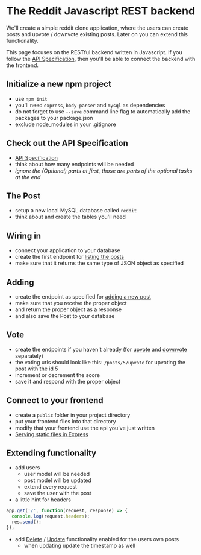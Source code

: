 # The Reddit Javascript REST backend

We'll create a simple reddit clone application, where the users can create posts and upvote / downvote existing posts. Later on you can extend this functionality.

This page focuses on the RESTful backend written in Javascript. If you follow the [API Specification](../apispec.md), then you'll be able to connect the backend with the frontend.

## Initialize a new npm project

 -  use `npm init`
 -  you'll need `express`, `body-parser` and `mysql` as dependencies
 -  do not forget to use `--save` command line flag to automatically add the packages to your package.json
 -  exclude node_modules in your .gitignore

## Check out the API Specification

 -  [API Specification](../apispec.md)
 -  think about how many endpoints will be needed
 -  *ignore the (Optional) parts at first, those are parts of the optional tasks at the end*


## The Post

 -  setup a new local MySQL database called `reddit`
 -  think about and create the tables you'll need

## Wiring in

 -  connect your application to your database
 -  create the first endpoint for [listing the posts](../apispec.md#get-posts)
 -  make sure that it returns the same type of JSON object as specified

## Adding

 -  create the endpoint as specified for [adding a new post](../apispec.md#post-posts)
 -  make sure that you receive the proper object
 -  and return the proper object as a response
 -  and also save the Post to your database

## Vote

 -  create the endpoints if you haven't already (for [upvote](../apispec.md#put-postsidupvote) and [downvote](../apispec.md#put-postsiddownvote) separately)
 -  the voting urls should look like this: `/posts/5/upvote` for upvoting the post with the id 5
 -  increment or decrement the score
 -  save it and respond with the proper object

## Connect to your frontend

 -  create a `public` folder in your project directory
 -  put your frontend files into that directory
 -  modify that your frontend use the api you've just written
 -  [Serving static files in Express](https://expressjs.com/en/starter/static-files.html)

## Extending functionality

 -  add users
    -  user model will be needed
    -  post model will be updated
    -  extend every request
    -  save the user with the post
 -  a little hint for headers

```javascript
app.get('/', function(request, response) => {
  console.log(request.headers);
  res.send();
});
```

 -  add [Delete](../apispec.md#delete-postsid) / [Update](../apispec.md#put-postsid) functionality enabled for the users own posts
    -  when updating update the timestamp as well
